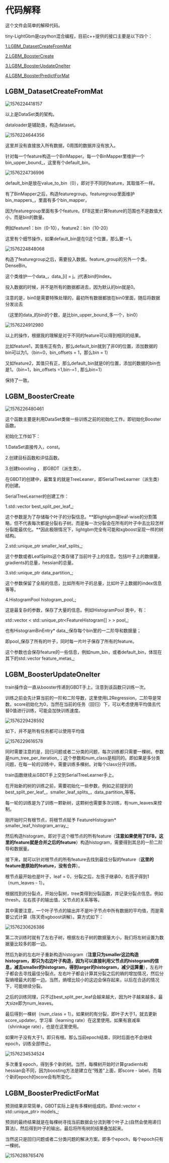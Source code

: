 # 代码解释

这个文件会简单的解释代码。

tiny-LightGbm是cpython混合编程，目前c++提供的接口主要是以下四个：

[1.LGBM_DatasetCreateFromMat](#jupm1)

[2.LGBM_BoosterCreate](#jump2)

[3.LGBM_BoosterUpdateOneIter](#jump3)

[4.LGBM_BoosterPredictForMat](#jump4)



## <span id="jump1">LGBM_DatasetCreateFromMat</span>

![1576224418157](https://github.com/noprohuangqi/tiny-lightgbm/blob/master/pic/pic1.png)

以上是DataSet类的架构。

dataloader是辅助类，构造dataset。

![1576224644356](pic\pic2.png)

这里并没有直接放入所有数据，0周围的数据并没有放入。

针对每一个feature构造一个BinMapper。每一个BinMapper里维护一个bin_upper_bound_，这里有个default_bin。

![1576224736996](pic\pic3.png)

default_bin是放在value_to_bin（0），即对于不同的feature，其取值不一样。

有了BinMapper之后，构造featuregroup。featuregroup里面维护bin_mappers_，里面有多个bin_mapper，

因为featuregroup里面有多个feature。EFB这里计算feature的范围也不是数值大小，而是bin的数量。

例如feature1：bin（0-10），feature2：bin（10-20）

这里有个细节操作，如果default_bin是在0这个位置，那么要-=1。

![1576224848068](pic\pic4.png)

构造了featuregroup之后，需要投入数据。feature_group的另外一个类，DenseBin。

这个类维护一个data_，data_[i] = j。j代表bin的index。

投入数据的时候，并不是所有的数据都进去，因为默认的bin就是0。

注意的是，bin0是需要特殊处理的，最初所有数据都放在bin0里面，随后将数据分发出去

（这里的data_的bin的个数，是比bin_upper_bound_多一个，bin0）

![1576224912980](pic\pic5.png)

以上的操作，根据我的理解是对于不同的feature可以得到相同的结果。

比如feature1，其值有正有负，那么default_bin就到了非0的位置，添加数据的bin可以为1。（bin=0，bin_offsets = 1，那么bin = 1）

又如feature2，其值只有正，那么default_bin就是0的位置，添加的数据的bin也是1。（bin=1，bin_offsets =1,bin-=1 , 那么bin=1）

保持了一致。



## <span id="jump2">LGBM_BoosterCreate</span>

![1576226480461](pic\pic6.png)

这个函数主要是利用DataSet类做一些训练之前的初始化工作。即初始化Booster函数。

初始化工作如下：

1.DataSet直接传入，const。

2.创建目标函数和评估函数。

3.创建boosting ， 即GBDT（派生类）。

在GBDT的创建中，最繁复的就是TreeLeaner，即SerialTreeLearner（派生类）的创建。

SerialTreeLearner的创建工作：

1.std::vector<SplitInfo> best_split_per_leaf_;

这个参数是为了存储每个叶子的分裂信息。**即lightgbm是leaf-wise的分割策略，但不代表每次都是分裂右子树。而是每一次分裂会在所有的叶子中去比较怎样分裂能最优化。**因此极限情况下，lightgbm完全有可能和xgboost呈现一样的树结构。

2.std::unique_ptr<LeafSplits> smaller_leaf_splits_;

这个参数或者LeafSplits这个类存储了当前叶子上的信息。包括叶子上的数据量，gradients的总量，hessian的总量。

3.std::unique_ptr<DataPartition> data_partition_;

这个参数保留了全局的信息，比如所有叶子的总量，比如叶子上数据的index信息等等。

4.HistogramPool histogram_pool_;

这是最复杂的参数，保存了大量的信息。例如HistogramPool 类中，有：

std::vector < std::unique_ptr<FeatureHistogram[] > >  pool_;

也有HistogramBinEntry* data_;保存每个bin里的一二阶导和数据量；

即pool_保存了所有的叶子，同时每一片叶子保存了所有的feature。

这个参数也会保存feature的一些信息，例如num_bin，或者default_bin，体现在其下的std::vector <FeatureMetainfo> feature_metas_;





## <span id="jump3">LGBM_BoosterUpdateOneIter</span>

train操作会一直从booster传递到GBDT手上。注意到该函数只训练一次。

训练之前会先计算当前的一阶和二阶导数，这里使用L2Regression，二阶导是常数。score初始化为0，当然在当前的任务（回归）下，可以考虑使用平均值去代替0值进行训练，可能会加快训练速度。

![1576229428592](C:\Users\32002\Desktop\tiny_lightgbm\pic\pic7.png)

如下，并不是所有任务都可以使用平均值

![1576229616578](C:\Users\32002\Desktop\tiny_lightgbm\pic\pic8.png)

同时需要注意的是，回归问题或者二分类的问题，每次训练都只需要一棵树。参数是num_tree_per_iteration_；这个参数和num_class是相同的。即如果是多分类问题，在每一轮的训练中，需要训练多棵树。对每个class分开训练。

train函数继续从GBDT手上交到SerialTreeLearner手上。

在开始新的树的训练之前，需要初始化一些参数，例如之前提到的best_split_per_leaf_，smaller_leaf_splits_，data_partition_等等。

每一轮的训练是为了训练一颗新树，这颗树也需要多次训练，有num_leaves来控制。

刚开始时只有根节点，将根节点赋予 FeatureHistogram* smaller_leaf_histogram_array_;

然后构造histogram，即对于这个根节点的所有feature（**注意如果使用了EFB，这里的feature就是合并之后的feature**）构造histogram，需要得到其总的一阶二阶导和数据量。

接下来，就可以针对根节点的所有feature去找到最佳分裂的feature（**这里的feature是原始的feature，没有合并**）。

根节点最开始也是叶子，leaf = 0，分裂之后，左孩子继承0，右孩子得到1（num_leaves - 1）。

根据找到的分裂点，开始分裂树，tree类得到分裂函数，并记录分裂点信息。例如thresh，左右孩子的输出值，父节点的关系等等。

其中需要注意，一个叶子节点的输出并不是叶子节点中所有数据的平均值，而是需要公式计算（陈天奇xgboost讲解）。算方式如下：

![1576230626386](C:\Users\32002\Desktop\tiny_lightgbm\pic\pic9.png)



第二次训练时就有了左右子树，根据左右子树的数据量大小，我们将左树设置为数据量比较多的那一边。

然后为新的左右叶子重新构造histogram（**注意只为smaller这边构造histogram，即只为右边叶子构造，因为可以直接利用父节点的histogram的信息，减去smaller的histogram，得到larger的histogram，减少运算量**），左右叶子都会去寻找最佳分裂点。左右叶子都会计算其分裂之后的熵的增加情况，然后分裂熵增最大的那一边。当然，熵增比较小的这边会保存起来，以后在合适的情况下，可能继续分裂。

之后的训练同理，只不过best_split_per_leaf会越来越大，因为叶子越来越多。最大size即为num_leaves。

最后得到一棵树（num_class = 1）。如果树的有分裂，即叶子大于1，就去更新score_updater。学习率（learning rate）在这里使用。如果有衰减率（shrinkage rate），也是在这里使用。

如果叶子没有大于1，即只有根。那么当前epoch结束，同时后面也不会继续epoch，训练全部停止。

![1576234534524](C:\Users\32002\Desktop\tiny_lightgbm\pic\pic10.png)

多次重复epoch，得到多个新的树。当然，每棵树开始时计算gradients和hessian会不同，因为boosting方法是建立在“残差”上面，即score - label，而每个新的epoch的score会有所变化。

## <span id="jump4">LGBM_BoosterPredictForMat</span>

预测结果非常简单，GBDT实际上是有多棵树组成的。即std::vector < std::unique_ptr<Tree>> models_;

预测的最终结果就是在每棵树寻找当前数据会分流到哪个叶子上(自然会使用递归算法)，然后得到叶子的输出。最后将所有树的结果叠加起来。

当然这只是回归问题或者二分类问题的解决方案。即多个epoch，每个epoch只有一棵树。

![1576288765476](C:\Users\32002\Desktop\tiny_lightgbm\pic\pic11.png)